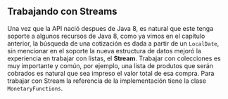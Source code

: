 ## Trabajando con Streams

Una vez que la API nació despues de Java 8, es natural que este tenga soporte a algunos recursos de Java 8, como ya vimos en el capítulo anterior, la búsqueda de una cotización es dada a partir de un ```LocalDate```, sin mencionar en el soporte la nueva estructura de datos mejoró la experiencia en trabajar con listas, el **Stream**. Trabajar con colecciones es muy importante y común, por ejemplo, una lista de produtos que serán cobrados es natural que sea impreso el valor total de esa compra. Para trabajar con Stream la referencia de la implementación tiene la clase ```MonetaryFunctions```.

